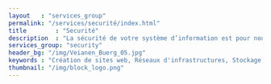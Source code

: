 ```yaml
---
layout   : "services_group"
permalink: "/services/securité/index.html"
title        : "Securité"
description  : "La sécurité de votre système d’information est pour nous un challenge. Nous concevons pour vous des solutions modernes."
services_group: "security"
header_bg: "/img/Veianen_Buerg_05.jpg"
keywords : "Création de sites web, Réseaux d'infrastructures, Stockage, Securité, développement applications, développement sites web, développement site web responsives, sites web mobiles, agence développement site web, agence web"
thumbnail: "/img/block_logo.png"
---
```

